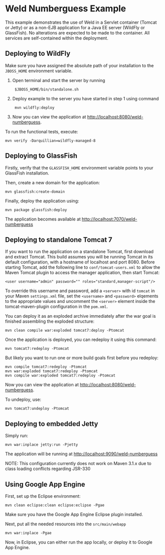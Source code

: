Weld Numberguess Example
========================

This example demonstrates the use of Weld in a Servlet container (Tomcat or
Jetty) or as a non-EJB application for a Java EE server (WildFly or GlassFish). No alterations are expected
to be made to the container. All services are self-contained within the
deployment.

Deploying to WildFly
--------------------

Make sure you have assigned the absolute path of your installation to the
`JBOSS_HOME` environment variable.

1. Open terminal and start the server by running 

        $JBOSS_HOME/bin/standalone.sh

2. Deploy example to the server you have started in step 1 using command

        mvn wildfly:deploy

3. Now you can view the application at <http://localhost:8080/weld-numberguess>.


To run the functional tests, execute:

    mvn verify -Darquillian=wildfly-managed-8

Deploying to GlassFish
----------------------

Firstly, verify that the `GLASSFISH_HOME` environment variable points to your
GlassFish installation.

Then, create a new domain for the application:

    mvn glassfish:create-domain

Finally, deploy the application using:

    mvn package glassfish:deploy

The application becomes available at <http://localhost:7070/weld-numberguess>


Deploying to standalone Tomcat 7
--------------------------------

If you want to run the application on a standalone Tomcat, first download and
extract Tomcat. This build assumes you will be running Tomcat in its default
configuration, with a hostname of localhost and port 8080. Before starting
Tomcat, add the following line to `conf/tomcat-users.xml` to allow the Maven
Tomcat plugin to access the manager application, then start Tomcat:

    <user username="admin" password="" roles="standard,manager-script"/>

To override this username and password, add a `<server>` with id `tomcat` in your
Maven `settings.xml` file, set the `<username>` and `<password>` elqements to the
appropriate values and uncomment the `<server>` element inside the
tomcat-maven-plugin configuration in the `pom.xml`.

You can deploy it as an exploded archive immediately after the war goal is
finished assembling the exploded structure:

    mvn clean compile war:exploded tomcat7:deploy -Ptomcat

Once the application is deployed, you can redeploy it using this command:

    mvn tomcat7:redeploy -Ptomcat

But likely you want to run one or more build goals first before you redeploy:

    mvn compile tomcat7:redeploy -Ptomcat
    mvn war:exploded tomcat7:redeploy -Ptomcat
    mvn compile war:exploded tomcat7:redeploy -Ptomcat

Now you can view the application at <http://localhost:8080/weld-numberguess>.

To undeploy, use:

    mvn tomcat7:undeploy -Ptomcat

Deploying to embedded Jetty
---------------------------

Simply run:

    mvn war:inplace jetty:run -Pjetty

The application will be running at <http://localhost:9090/weld-numberguess>

NOTE: This configuration currently does not work on Maven 3.1.x due to class loading conflicts regarding JSR-330

Using Google App Engine
-----------------------

First, set up the Eclipse environment:

    mvn clean eclipse:clean eclipse:eclipse -Pgae

Make sure you have the Google App Engine Eclipse plugin installed.

Next, put all the needed resources into the `src/main/webapp`

    mvn war:inplace -Pgae

Now, in Eclipse, you can either run the app locally, or deploy it to Google App Engine.
